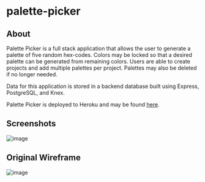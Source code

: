 # palette-picker

## About

Palette Picker is a full stack application that allows the user to generate a palette of five random hex-codes. Colors may be locked so that a desired palette can be generated from remaining colors. Users are able to create projects and add multiple palettes per project. Palettes may also be deleted if no longer needed.

Data for this application is stored in a backend database built using Express, PostgreSQL, and Knex.

Palette Picker is deployed to Heroku and may be found [here](https://palette-picker-ks.herokuapp.com).


## Screenshots

![image](https://user-images.githubusercontent.com/37158924/51814626-80467880-2279-11e9-8f13-bd32818db021.png)

## Original Wireframe

![image](https://user-images.githubusercontent.com/37158924/51814674-ba177f00-2279-11e9-8a25-371fb206c10b.png)
